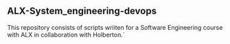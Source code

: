 ## ALX-System_engineering-devops

This repository consists of scripts wriiten for a Software Engineering course with ALX in collaboration with Holberton.`
